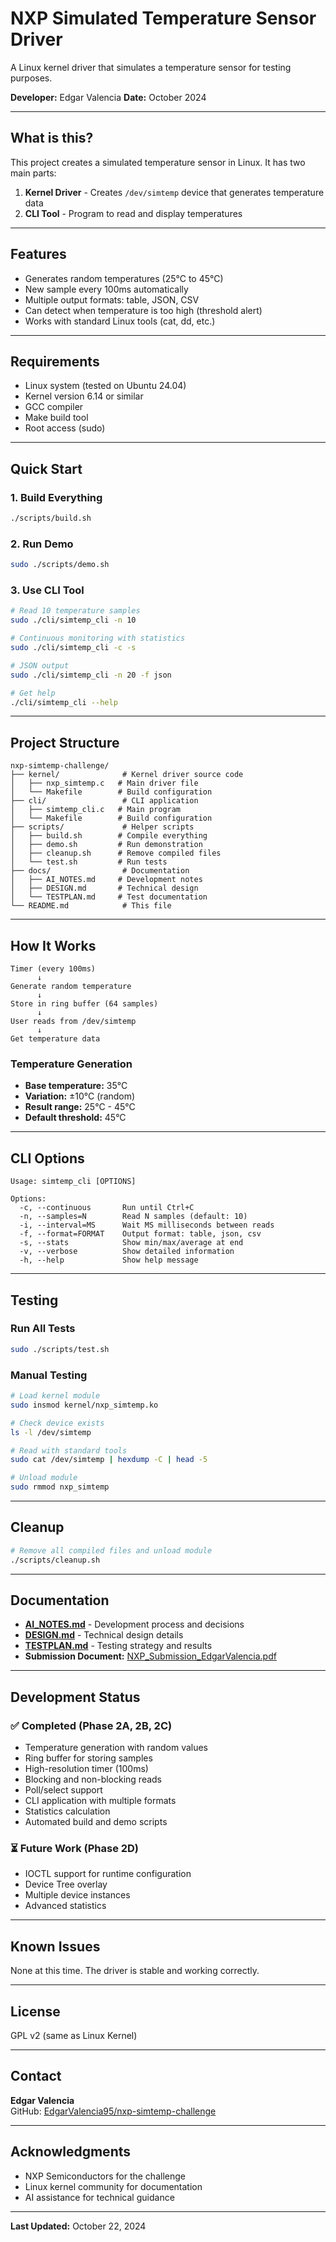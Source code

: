 # NXP Simulated Temperature Sensor Driver

A Linux kernel driver that simulates a temperature sensor for testing purposes.

**Developer:** Edgar Valencia
**Date:** October 2024

---

## What is this?

This project creates a simulated temperature sensor in Linux. It has two main parts:

1. **Kernel Driver** - Creates `/dev/simtemp` device that generates temperature data
2. **CLI Tool** - Program to read and display temperatures

---

## Features

- Generates random temperatures (25°C to 45°C)
- New sample every 100ms automatically
- Multiple output formats: table, JSON, CSV
- Can detect when temperature is too high (threshold alert)
- Works with standard Linux tools (cat, dd, etc.)

---

## Requirements

- Linux system (tested on Ubuntu 24.04)
- Kernel version 6.14 or similar
- GCC compiler
- Make build tool
- Root access (sudo)

---

## Quick Start

### 1. Build Everything
```bash
./scripts/build.sh
```

### 2. Run Demo
```bash
sudo ./scripts/demo.sh
```

### 3. Use CLI Tool
```bash
# Read 10 temperature samples
sudo ./cli/simtemp_cli -n 10

# Continuous monitoring with statistics
sudo ./cli/simtemp_cli -c -s

# JSON output
sudo ./cli/simtemp_cli -n 20 -f json

# Get help
./cli/simtemp_cli --help
```

---

## Project Structure
```
nxp-simtemp-challenge/
├── kernel/              # Kernel driver source code
│   ├── nxp_simtemp.c   # Main driver file
│   └── Makefile        # Build configuration
├── cli/                 # CLI application
│   ├── simtemp_cli.c   # Main program
│   └── Makefile        # Build configuration
├── scripts/             # Helper scripts
│   ├── build.sh        # Compile everything
│   ├── demo.sh         # Run demonstration
│   ├── cleanup.sh      # Remove compiled files
│   └── test.sh         # Run tests
├── docs/                # Documentation
│   ├── AI_NOTES.md     # Development notes
│   ├── DESIGN.md       # Technical design
│   └── TESTPLAN.md     # Test documentation
└── README.md            # This file
```

---

## How It Works
```
Timer (every 100ms)
      ↓
Generate random temperature
      ↓
Store in ring buffer (64 samples)
      ↓
User reads from /dev/simtemp
      ↓
Get temperature data
```

### Temperature Generation

- **Base temperature:** 35°C
- **Variation:** ±10°C (random)
- **Result range:** 25°C - 45°C
- **Default threshold:** 45°C

---

## CLI Options
```
Usage: simtemp_cli [OPTIONS]

Options:
  -c, --continuous       Run until Ctrl+C
  -n, --samples=N        Read N samples (default: 10)
  -i, --interval=MS      Wait MS milliseconds between reads
  -f, --format=FORMAT    Output format: table, json, csv
  -s, --stats            Show min/max/average at end
  -v, --verbose          Show detailed information
  -h, --help             Show help message
```

---

## Testing

### Run All Tests
```bash
sudo ./scripts/test.sh
```

### Manual Testing
```bash
# Load kernel module
sudo insmod kernel/nxp_simtemp.ko

# Check device exists
ls -l /dev/simtemp

# Read with standard tools
sudo cat /dev/simtemp | hexdump -C | head -5

# Unload module
sudo rmmod nxp_simtemp
```

---

## Cleanup
```bash
# Remove all compiled files and unload module
./scripts/cleanup.sh
```

---

## Documentation

- **[AI_NOTES.md](docs/AI_NOTES.md)** - Development process and decisions
- **[DESIGN.md](docs/DESIGN.md)** - Technical design details
- **[TESTPLAN.md](docs/TESTPLAN.md)** - Testing strategy and results
- **Submission Document:** [NXP_Submission_EdgarValencia.pdf](./docs/Report/NXP_Submission_EdgarValencia.pdf)

---

## Development Status

### ✅ Completed (Phase 2A, 2B, 2C)

- Temperature generation with random values
- Ring buffer for storing samples
- High-resolution timer (100ms)
- Blocking and non-blocking reads
- Poll/select support
- CLI application with multiple formats
- Statistics calculation
- Automated build and demo scripts

### ⏳ Future Work (Phase 2D)

- IOCTL support for runtime configuration
- Device Tree overlay
- Multiple device instances
- Advanced statistics

---

## Known Issues

None at this time. The driver is stable and working correctly.

---

## License

GPL v2 (same as Linux Kernel)

---

## Contact

**Edgar Valencia**  
GitHub: [EdgarValencia95/nxp-simtemp-challenge](https://github.com/EdgarValencia95/nxp-simtemp-challenge)

---

## Acknowledgments

- NXP Semiconductors for the challenge
- Linux kernel community for documentation
- AI assistance for technical guidance

---

**Last Updated:** October 22, 2024
